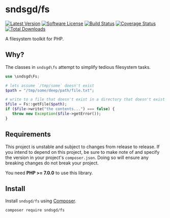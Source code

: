 # sndsgd/fs

[![Latest Version](https://img.shields.io/github/release/sndsgd/fs.svg?style=flat-square)](https://github.com/sndsgd/fs/releases)
[![Software License](https://img.shields.io/badge/license-MIT-brightgreen.svg?style=flat-square)](https://github.com/sndsgd/fs/LICENSE)
[![Build Status](https://img.shields.io/travis/sndsgd/fs/master.svg?style=flat-square)](https://travis-ci.org/sndsgd/fs)
[![Coverage Status](https://img.shields.io/coveralls/sndsgd/fs.svg?style=flat-square)](https://coveralls.io/r/sndsgd/fs?branch=master)
[![Total Downloads](https://img.shields.io/packagist/dt/sndsgd/fs.svg?style=flat-square)](https://packagist.org/packages/sndsgd/fs)

A filesystem toolkit for PHP.


## Why?

The classes in `sndsgd\fs` attempt to simplify tedious filesystem tasks.

```php
use \sndsgd\Fs;

# lets assume `/tmp/some` doesn't exist
$path = "/tmp/some/deep/path/file.txt";

# write to a file that doesn't exist in a directory that doesn't exist
$file = Fs::getFile($path);
if ($file->write("the contents...") === false) {
   throw new Exception($file->getError());
}
```


## Requirements

This project is unstable and subject to changes from release to release. If you intend to depend on this project, be sure to make note of and specify the version in your project's `composer.json`. Doing so will ensure any breaking changes do not break your project.

You need **PHP >= 7.0.0** to use this library.


## Install

Install `sndsgd/fs` using [Composer](https://getcomposer.org/).

```
composer require sndsgd/fs
```
